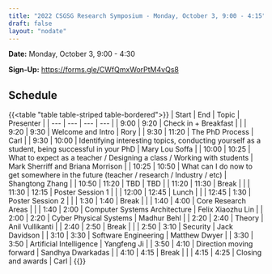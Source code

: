 ```yaml
---
title: "2022 CSGSG Research Symposium - Monday, October 3, 9:00 - 4:15"
draft: false
layout: "nodate"
---
```

**Date:** Monday, October 3, 9:00 - 4:30

**Sign-Up:** https://forms.gle/CWfQmxWorPtM4vQs8


## Schedule
{{<table "table table-striped table-bordered">}}
| Start | End           | Topic                                                                                             | Presenter                         |
| ---   | ---           | ---                                                                                               | ---                               | 
| 9:00  | 9:20          | Check in + Breakfast                                                                              |                                   |
| 9:20  | 9:30          | Welcome and Intro                                                                                 | Rory                              |
| 9:30  | 11:20         | The PhD Process                                                                                   | Carl                              |
| 9:30  | 10:00         | Identifying interesting topics, conducting yourself as a student, being successful in your PhD    | Mary Lou Soffa                    |
| 10:00 | 10:25         | What to expect as a teacher / Designing a class / Working with students                           | Mark Sherriff and Briana Morrison |
| 10:25 | 10:50         | What can I do now to get somewhere in the future (teacher / research / Industry / etc)            | Shangtong Zhang                   |
| 10:50 | 11:20         | TBD                                                                                               | TBD                               |
| 11:20 | 11:30         | Break                                                                                             |                                   |
| 11:30 | 12:15         | Poster Session 1                                                                                  |                                   |
| 12:00 | 12:45         | Lunch                                                                                             |                                   |
| 12:45 | 1:30          | Poster Session 2                                                                                  |                                   |
| 1:30  | 1:40          | Break                                                                                             |                                   |
| 1:40  | 4:00          | Core Research Areas                                                                               |                                   |
| 1:40  | 2:00          | Computer Systems Architecture                                                                     | Felix Xiaozhu Lin                |
| 2:00  | 2:20          | Cyber Physical Systems                                                                            | Madhur Behl                       |
| 2:20  | 2:40          | Theory                                                                                            | Anil Vullikanti                   |
| 2:40  | 2:50          | Break                                                                                             |                                   |
| 2:50  | 3:10          | Security                                                                                          | Jack Davidson                     |
| 3:10  | 3:30          | Software Engineering                                                                              | Matthew Dwyer                     |
| 3:30  | 3:50          | Artificial Intelligence                                                                           | Yangfeng Ji                       |
| 3:50  | 4:10          | Direction moving forward                                                                          | Sandhya Dwarkadas                 |
| 4:10  | 4:15          | Break                                                                                             |                                   |
| 4:15  | 4:25          | Closing and awards                                                                                |  Carl                             |
{{</table>}}
